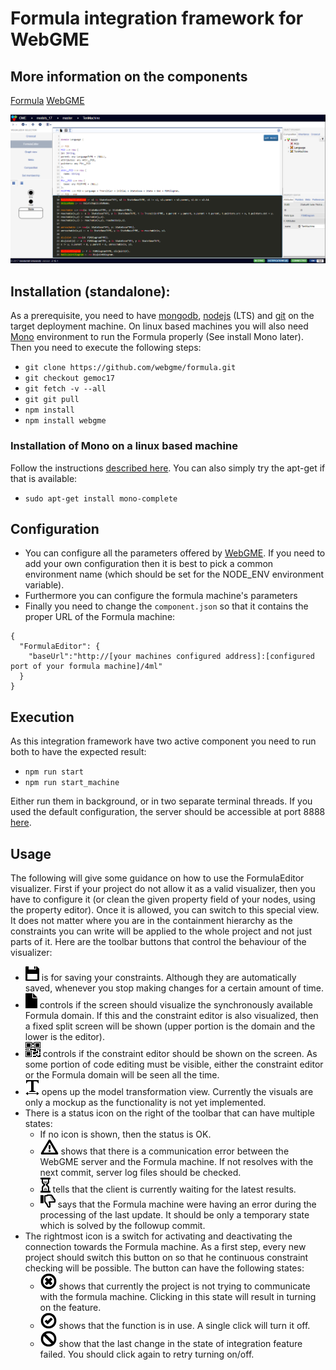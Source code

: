 # Formula integration framework for WebGME
## More information on the components
[Formula](http://formula.codeplex.com/)
[WebGME](https://webgme.org)

![Formula Code Editor](img/formula_screenshot.png "Formula Code Editor - upper portion is Formula domain, the lower is the user defined constraints")

## Installation (standalone):
As a prerequisite, you need to have [mongodb](https://www.mongodb.com), [nodejs](https://nodejs.org) (LTS) and [git](https://git-scm.com/) on the target deployment machine.
On linux based machines you will also need [Mono](http://www.mono-project.com) environment to run the Formula properly (See install Mono later).
Then you need to execute the following steps:
- ```git clone https://github.com/webgme/formula.git```
- ```git checkout gemoc17```
- ```git fetch -v --all```
- ```git git pull```
- ```npm install```
- ```npm install webgme```

### Installation of Mono on a linux based machine
Follow the instructions [described here](http://www.mono-project.com/docs/getting-started/install/linux/).
You can also simply try the apt-get if that is available:
- ```sudo apt-get install mono-complete```

## Configuration
- You can configure all the parameters offered by [WebGME](https://github.com/webgme/webgme/blob/master/config/README.md).
If you need to add your own configuration then it is best to pick a common environment name (which should be set for the NODE_ENV environment variable).
- Furthermore you can configure the formula machine's parameters
- Finally you need to change the ```component.json``` so that it contains the proper URL of the Formula machine:
```
{
  "FormulaEditor": {
    "baseUrl":"http://[your machines configured address]:[configured port of your formula machine]/4ml"
  }
}
```

## Execution
As this integration framework have two active component you need to run both to have the expected result:
- ```npm run start```
- ```npm run start_machine```

Either run them in background, or in two separate terminal threads. If you used the default configuration, the server
should be accessible at port 8888 [here](http://localhost:8888).

## Usage
The following will give some guidance on how to use the FormulaEditor visualizer. First if your project do not allow
it as a valid visualizer, then you have to configure it (or clean the given property field of your nodes, using the property editor).
Once it is allowed, you can switch to this special view. It does not matter where you are in the containment hierarchy as
the constraints you can write will be applied to the whole project and not just parts of it.
Here are the toolbar buttons that control the behaviour of the visualizer:
- ![saveBtn](img/disk.png "Save button") is for saving your constraints. Although they are automatically saved, whenever
you stop making changes for a certain amount of time.
- ![domainBtn](img/file.png "show/Hide domain definitions") controls if the screen should visualize the synchronously available
Formula domain. If this and the constraint editor is also visualized, then a fixed split screen will be shown (upper portion is
the domain and the lower is the editor).
- ![constraintBtn](img/qrcode.png "show/Hide constraint editor") controls if the constraint editor should be shown on
the screen. As some portion of code editing must be visible, either the constraint editor or the Formula domain will be
seen all the time.
- ![transformBtn](img/transform.png "transform model function") opens up the model transformation view. Currently the
visuals are only a mockup as the functionality is not yet implemented.
- There is a status icon on the right of the toolbar that can have multiple states:
   - If no icon is shown, then the status is OK.
   - ![warning](img/warning.png "communication error with the Formula machine") shows that there is a communication error
 between the WebGME server and the Formula machine. If not resolves with the next commit, server log files should be
 checked.
   - ![wait](img/hourglass.png "Formula machine is working") tells that the client is currently waiting for the latest results.
   - ![error](img/thumbs.png "Formula machine reports error") says that the Formula machine were having an error
during the processing of the last update. It should be only a temporary state which is solved by the followup commit.
- The rightmost icon is a switch for activating and deactivating the connection towards the Formula machine. As a first
step, every new project should switch this button on so that he continuous constraint checking will be possible. The button
can have the following states:
   - ![off](img/off.png "integration switched off for the project") shows that currently the project is not trying
to communicate with the formula machine. Clicking in this state will result in turning on the feature.
   - ![on](img/on.png "integration is in use") shows that the function is in use. A single click will turn it off.
   - ![fail](img/fail.png "switching of integration state is failed") show that the last change in the state of
integration feature failed. You should click again to retry turning on/off.
